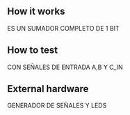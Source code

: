 <!---

This file is used to generate your project datasheet. Please fill in the information below and delete any unused
sections.

You can also include images in this folder and reference them in the markdown. Each image must be less than
512 kb in size, and the combined size of all images must be less than 1 MB.
-->

## How it works

ES UN SUMADOR COMPLETO DE 1 BIT

## How to test

CON SEÑALES DE ENTRADA A,B Y C_IN

## External hardware

GENERADOR DE SEÑALES Y LEDS
